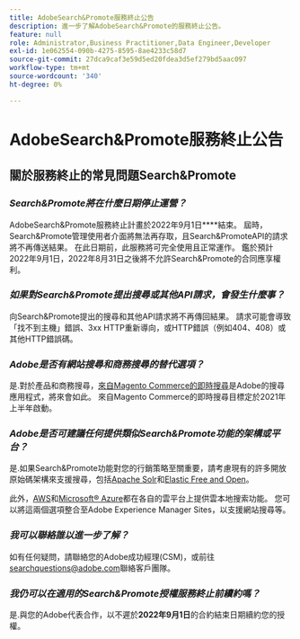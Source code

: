 ```yaml
---
title: AdobeSearch&Promote服務終止公告
description: 進一步了解AdobeSearch&Promote的服務終止公告。
feature: null
role: Administrator,Business Practitioner,Data Engineer,Developer
exl-id: 1e062554-090b-4275-8595-8ae4233c58d7
source-git-commit: 27dca9caf3e59d5ed20fdea3d5ef279bd5aac097
workflow-type: tm+mt
source-wordcount: '340'
ht-degree: 0%

---
```


# AdobeSearch&amp;Promote服務終止公告

## 關於服務終止的常見問題Search&amp;Promote

### **_Search&amp;Promote將在什麼日期停止運營？_**

AdobeSearch&amp;Promote服務終止計畫於2022年9月1日&#x200B;****&#x200B;結束。 屆時，Search&amp;Promote管理使用者介面將無法再存取，且Search&amp;PromoteAPI的請求將不再傳送結果。 在此日期前，此服務將可完全使用且正常運作。 鑑於預計2022年9月1日，2022年8月31日之後將不允許Search&amp;Promote的合同應享權利。

### **_如果對Search&amp;Promote提出搜尋或其他API請求，會發生什麼事？_**

向Search&amp;Promote提出的搜尋和其他API請求將不再傳回結果。 請求可能會導致「找不到主機」錯誤、3xx HTTP重新導向，或HTTP錯誤（例如404、408）或其他HTTP錯誤碼。

### **_Adobe是否有網站搜尋和商務搜尋的替代選項？_**

是.對於產品和商務搜尋，[來自Magento Commerce的即時搜尋](https://blog.adobe.com/en/publish/2020/11/23/new-ai-capabilities-for-magento-commerce-improve-retail.html)是Adobe的搜尋應用程式，將來會如此。 來自Magento Commerce的即時搜尋目標定於2021年上半年啟動。

### **_Adobe是否可建議任何提供類似Search&amp;Promote功能的架構或平台？_**

是.如果Search&amp;Promote功能對您的行銷策略至關重要，請考慮現有的許多開放原始碼架構來支援搜尋，包括[Apache Solr](https://solr.apache.org/)和[Elastic Free and Open](https://www.elastic.co/about/free-and-open)。

此外，[AWS](https://aws.amazon.com/cloudsearch/)和[Microsoft® Azure](https://azure.microsoft.com/en-us/services/search/)都在各自的雲平台上提供雲本地搜索功能。 您可以將這兩個選項整合至Adobe Experience Manager Sites，以支援網站搜尋等。

### **_我可以聯絡誰以進一步了解？_**

如有任何疑問，請聯絡您的Adobe成功經理(CSM)，或前往[searchquestions@adobe.com](mailto:searchquestions@adobe.com)聯絡客戶團隊。

### **_我仍可以在適用的Search&amp;Promote授權服務終止前續約嗎？_**

是.與您的Adobe代表合作，以不遲於&#x200B;**2022年9月1日**&#x200B;的合約結束日期續約您的授權。
